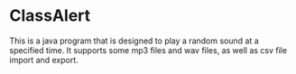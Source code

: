# ClassAlert
This is a java program that is designed to play a random sound at a specified time. It supports some mp3 files and wav files, as well as csv file import and export.
